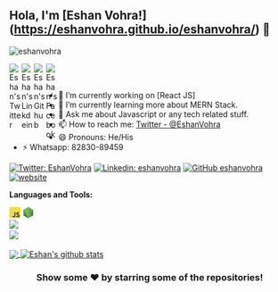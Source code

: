 ## Hola, I'm [Eshan Vohra!] (https://eshanvohra.github.io/eshanvohra/) 👋

<p align="left"> <img src="https://komarev.com/ghpvc/?username=eshanvohra&label=Views&color=blue&style=plastic" alt="eshanvohra" /> </p>

<a href="https://twitter.com/EshanVohra" target="_blank">
  <img align="left" alt="Eshan's Twitter" width="22px" src="https://cdn.jsdelivr.net/npm/simple-icons@v3/icons/twitter.svg" />
</a>
<a href="https://www.linkedin.com/in/eshan-vohra-19b43716a/" target="_blank">
  <img align="left" alt="Eshan's Linkdein" width="22px" src="https://cdn.jsdelivr.net/npm/simple-icons@v3/icons/linkedin.svg" />
</a>
<a href="https://github.com/eshanvohra" target="_blank">
  <img align="left" alt="Eshan's Github" width="22px" src="https://cdn.jsdelivr.net/npm/simple-icons@v3/icons/github.svg" />
</a>


<a href="https://www.facebook.com/eshan.vohra.16" target="_blank">
  <img align="left" alt="Eshan's Facebook" width="22px" src="https://cdn.jsdelivr.net/npm/simple-icons@v3/icons/facebook.svg" />
</a>

<br/>
<br/>



- 🔭 I’m currently working on [React JS]
- 🌱 I’m currently learning more about MERN Stack.
- 💬 Ask me about Javascript or any tech related stuff.
- 📫 How to reach me: [Twitter - @EshanVohra](https://twitter.com/EshanVohra)
- 😄 Pronouns: He/His
- ⚡ Whatsapp: 82830-89459

[![Twitter: EshanVohra](https://img.shields.io/twitter/follow/eshanvohra?style=social)](https://twitter.com/imthepk)
[![Linkedin: eshanvohra](https://img.shields.io/badge/-eshanvohra-blue?style=flat-square&logo=Linkedin&logoColor=white&link=https://www.linkedin.com/in/eshanvohra/)](https://www.linkedin.com/in/eshan-vohra-19b43716a/)
[![GitHub eshanvohra](https://img.shields.io/github/followers/eshanvohra?label=follow&style=social)](https://github.com/eshanvohra)
[![website](https://img.shields.io/badge/PortfolioWebsite-eshan.live-2648ff?style=flat-square&logo=google-chrome)](https://eshanvohra.github.io/eshanvohra/)


**Languages and Tools:**  


<code><img height="20" src="https://raw.githubusercontent.com/github/explore/80688e429a7d4ef2fca1e82350fe8e3517d3494d/topics/javascript/javascript.png"></code>
<code><img height="20" src="https://raw.githubusercontent.com/github/explore/80688e429a7d4ef2fca1e82350fe8e3517d3494d/topics/nodejs/nodejs.png"></code>    
<code><img height="20" src="https://www.pinclipart.com/picdir/middle/537-5374089_react-js-logo-clipart.png"></code>   
<code><img height="20" src="https://www.pngitem.com/pimgs/m/174-1746684_java-java-logo-black-png-transparent-png.png"></code>

<a href="https://github.com/eshanvohra" target="_blank">
  <img align="center" src="https://github-readme-stats.vercel.app/api/top-langs/?username=eshanvohra&theme=light&hide_langs_below=1" />
</a>
<a href="https://github.com/eshanvohra" target="_blank">
 <img align="center" src="https://github-readme-stats.vercel.app/api?username=eshanvohra&show_icons=true&theme=light&line_height=27" alt="Eshan's github stats"/>
</a>


<div align="center">

### Show some ❤️ by starring some of the repositories!

</div>

